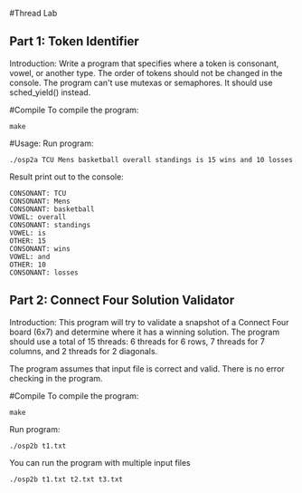 #Thread Lab

Part 1: Token Identifier
------------------------
Introduction:  Write a program that specifies where a token is consonant, vowel, or another type. The order of tokens should not be changed in the console. The program can't use mutexas or semaphores. It should use sched_yield() instead.

#Compile
To compile the program:
```
make
```

#Usage:
Run program:
```
./osp2a TCU Mens basketball overall standings is 15 wins and 10 losses
```

Result print out to the console:
```
CONSONANT: TCU
CONSONANT: Mens
CONSONANT: basketball
VOWEL: overall
CONSONANT: standings
VOWEL: is
OTHER: 15
CONSONANT: wins
VOWEL: and
OTHER: 10
CONSONANT: losses
```


Part 2: Connect Four Solution Validator
---------------------------------------
Introduction: This program will try to validate a snapshot of a Connect Four board (6x7) and determine where it has a winning solution. The program should use a total of 15 threads: 6 threads for 6 rows, 7 threads for 7 columns, and 2 threads for 2 diagonals. 

The program assumes that input file is correct and valid. There is no error checking in the program.

#Compile
To compile the program:
```
make
```

Run program:
```
./osp2b t1.txt
```

You can run the program with multiple input files
```
./osp2b t1.txt t2.txt t3.txt
```